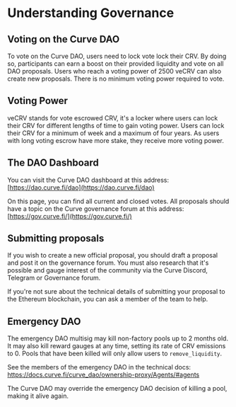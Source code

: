 # Understanding Governance

## Voting on the Curve DAO

To vote on the Curve DAO, users need to lock vote lock their CRV. By doing so, participants can earn a boost on their provided liquidity and vote on all DAO proposals. Users who reach a voting power of 2500 veCRV can also create new proposals. There is no minimum voting power required to vote.

## Voting Power

veCRV stands for vote escrowed CRV, it's a locker where users can lock their CRV for different lengths of time to gain voting power. Users can lock their CRV for a minimum of week and a maximum of four years. As users with long voting escrow have more stake, they receive more voting power.

## The DAO Dashboard

You can visit the Curve DAO dashboard at this address: [https://dao.curve.fi/dao](https://dao.curve.fi/dao)​

On this page, you can find all current and closed votes. All proposals should have a topic on the Curve governance forum at this address: [https://gov.curve.fi/](https://gov.curve.fi/)​

## Submitting proposals

If you wish to create a new official proposal, you should draft a proposal and post it on the governance forum. You must also research that it's possible and gauge interest of the community via the Curve Discord, Telegram or Governance forum.

If you're not sure about the technical details of submitting your proposal to the Ethereum blockchain, you can ask a member of the team to help.

## Emergency DAO

The emergency DAO multisig may kill non-factory pools up to 2 months old. It may also kill reward gauges at any time, setting its rate of CRV emissions to 0. Pools that have been killed will only allow users to `remove_liquidity`.

See the members of the emergency DAO in the technical docs: https://docs.curve.fi/curve_dao/ownership-proxy/Agents/#agents

The Curve DAO may override the emergency DAO decision of killing a pool, making it alive again.